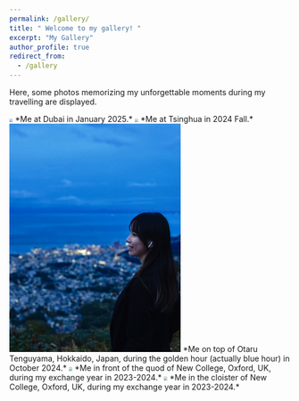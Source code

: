 ```yaml
---
permalink: /gallery/
title: " Welcome to my gallery! "
excerpt: "My Gallery"
author_profile: true
redirect_from: 
  - /gallery
---  
```



Here, some photos memorizing my unforgettable moments during my travelling are displayed.

<img src='/images/gallery/portrait5.jpg' style='zoom:40%;'/>
*Me at Dubai in January 2025.*




<img src='/images/gallery/portrait4.jpg' style='zoom:40%;'/>
*Me at Tsinghua in 2024 Fall.*




<img src='/images/gallery/portrait1.jpg' style='zoom:40%;'/>
*Me on top of Otaru Tenguyama, Hokkaido, Japan, during the golden hour (actually blue hour) in October 2024.*




<img src='/images/gallery/portrait2.jpg' style='zoom:40%;'/>
*Me in front of the quod of New College, Oxford, UK, during my exchange year in 2023-2024.*




<img src='/images/gallery/portrait3.jpg' style='zoom:40%;'/>
*Me in the cloister of New College, Oxford, UK, during my exchange year in 2023-2024.*